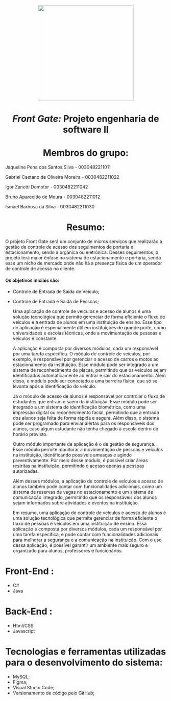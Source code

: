 
<p align="center">
<img src="https://user-images.githubusercontent.com/99259327/187318644-d6e53541-e582-4f90-81be-aa24393a72b3.png" width="300" />
<p>

# <h1 align="center"> *Front Gate:* **Projeto engenharia de software II** </h1>
# <h1 align="center"> Membros do grupo: </h1>
Jaqueline Pena dos Santos Silva - 0030482211011

Gabriel Caetano de Oliveira Moreira - 0030482211022

Igor Zanetti Domotor - 0030482211042

Bruno Aparecido de Moura - 0030482211012

Ismael Barbosa da Silva - 0030482211030

# <h1 align="center"> Resumo:

<p text-align: justify>
	<p>
	O projeto Front Gate será um conjunto de micros serviços que realizarão a gestão de controle de acesso dos seguimentos de portaria e estacionamento, sendo a orgânica ou eletrônica. Desses seguimentos, o projeto terá maior ênfase no sistema de estacionamento e portaria, sendo esse um nicho de mercado onde não há a presença física de um operador de controle de acesso no cliente.

#### Os objetivos iniciais são:
* Controle de Entrada de Saida de Veículo;
* Controle de Entrada e Saida de Pessoas;

    <p>
	Uma aplicação de controle de veículos e acesso de alunos é uma solução tecnológica que permite gerenciar de forma eficiente o fluxo de veículos e a entrada de alunos em uma instituição de ensino. Esse tipo de aplicação é especialmente útil em instituições de grande porte, como universidades e escolas técnicas, onde a movimentação de pessoas e veículos é constante.
	<p>
	
	A aplicação é composta por diversos módulos, cada um responsável por uma tarefa específica. O módulo de controle de veículos, por exemplo, é responsável por gerenciar o acesso de carros e motos ao estacionamento da instituição. Esse módulo pode ser integrado a um sistema de reconhecimento de placas, permitindo que os veículos sejam identificados automaticamente ao entrar e sair do estacionamento. Além disso, o módulo pode ser conectado a uma barreira física, que só se levanta após a identificação do veículo. 
	<p>
	
	Já o módulo de acesso de alunos é responsável por controlar o fluxo de estudantes que entram e saem da instituição. Esse módulo pode ser integrado a um sistema de identificação biométrica, como uma impressão digital ou reconhecimento facial, permitindo que a entrada dos alunos seja feita de forma rápida e segura. Além disso, o sistema pode ser programado para enviar alertas para os responsáveis dos alunos, caso algum estudante não tenha chegado à escola dentro do horário previsto.
	<p>
	
	Outro módulo importante da aplicação é o de gestão de segurança. Esse módulo permite monitorar a movimentação de pessoas e veículos na instituição, identificando possíveis ameaças e agindo preventivamente. Por meio desse módulo, é possível criar áreas restritas na instituição, permitindo o acesso apenas a pessoas autorizadas.
	<p>
	
	Além desses módulos, a aplicação de controle de veículos e acesso de alunos também pode contar com funcionalidades adicionais, como um sistema de reservas de vagas no estacionamento e um sistema de comunicação integrado, permitindo que os responsáveis dos alunos sejam informados sobre atividades e eventos na instituição.
	<p>

    Em resumo, uma aplicação de controle de veículos e acesso de alunos é uma solução tecnológica que permite gerenciar de forma eficiente o fluxo de pessoas e veículos em uma instituição de ensino. Essa aplicação é composta por diversos módulos, cada um responsável por uma tarefa específica, e pode contar com funcionalidades adicionais para melhorar a segurança e a comunicação na instituição. Com o uso dessa aplicação, é possível garantir um ambiente mais seguro e organizado para alunos, professores e funcionários.
	<p>
<p>

# Front-End :

- C#
- Java

# Back-End :

- Html/CSS
- Javascript

# Tecnologias e ferramentas utilizadas para o desenvolvimento do sistema:

- MySQL;
- Figma;
- Visual Studio Code;
- Versionamento de código pelo GitHub;
